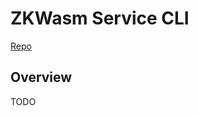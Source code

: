 # ZKWasm Service CLI

[Repo](https://github.com/DelphinusLab/zkWasm-service-cli)

## Overview

TODO
